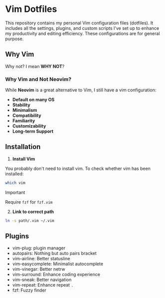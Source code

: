 # Vim Dotfiles

This repository contains my personal Vim configuration files (dotfiles). It includes all the settings, plugins, and custom scripts I've set up to enhance my productivity and editing efficiency. These configurations are for general purpose.

## Why Vim

Why not? I mean **WHY NOT**?

###  Why Vim and Not Neovim?

While **Neovim** is a great alternative to Vim, I still have a vim configuration:

- **Default on many OS**
- **Stability**
- **Minimalism**
- **Compatibility**
- **Familiarity**
- **Customizability**
- **Long-term Support**

## Installation

1. **Install Vim**

  You probably don't need to install vim. To check whether vim has been installed:
  ```bash
  which vim
  ```

  > [!IMPORTANT]
  > Require `fzf` for `fzf.vim`

2. **Link to correct path**

  ``` bash
  ln -s path/.vim ~/.vim
  ```

## Plugins
- vim-plug: plugin manager
- autopairs: Nothing but auto pairs bracket
- vim-airline: Better statusline
- vim-easycomplete: Minimalist autocomplete
- vim-vinegar: Better netrw
- vim-surround: Enhance coding experience
- vim-sneak: Better navigation
- vim-repeat: Enhance repeat `.`
- fzf: Fuzzy finder
